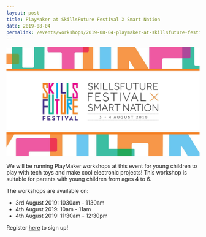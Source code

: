 ```yaml
---
layout: post
title: PlayMaker at SkillsFuture Festival X Smart Nation
date: 2019-08-04
permalink: /events/workshops/2019-08-04-playmaker-at-skillsfuture-festival2
---
```


![overview image](/images/events/workshops-and-exhibitions/SNDG.PNG)

We will be running PlayMaker workshops at this event for young children to play with tech toys and make cool electronic projects! This workshop is suitable for parents with young children from ages 4 to 6.  

The workshops are available on: 
- 3rd August 2019: 1030am - 1130am
- 4th August 2019: 10am - 11am
- 4th August 2019: 11:30am - 12:30pm 

Register <a href="https://form.gov.sg/5d19b2c5e3e78a00119d84f9" target="_blank">here</a> to sign up!
